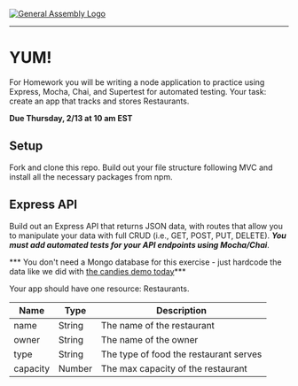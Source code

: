 [![General Assembly Logo](https://camo.githubusercontent.com/1a91b05b8f4d44b5bbfb83abac2b0996d8e26c92/687474703a2f2f692e696d6775722e636f6d2f6b6538555354712e706e67)](https://generalassemb.ly)

---
# YUM!

For Homework you will be writing a node application to practice using Express, Mocha, Chai, and Supertest for automated testing. Your task: create an app that tracks and stores Restaurants.

**Due Thursday, 2/13 at 10 am EST**

## Setup

Fork and clone this repo. Build out your file structure following MVC and install all the necessary packages from npm.

## Express API

Build out an Express API that returns JSON data, with routes that allow you to manipulate your data with full CRUD (i.e., GET, POST, PUT, DELETE). ***You must add automated tests for your API endpoints using Mocha/Chai***.

*** You don't need a Mongo database for this exercise - just hardcode the data like we did with [the candies demo today](https://git.generalassemb.ly/seir-129/express-tdd-exercise/blob/master/controllers/candies.js#L5-L10)***

Your app should have one resource: Restaurants.

| Name | Type | Description |
| --- | --- | --- |
| name | String | The name of the restaurant |
| owner | String | The name of the owner |
| type | String | The type of food the restaurant serves |
| capacity | Number | The max capacity of the restaurant |
